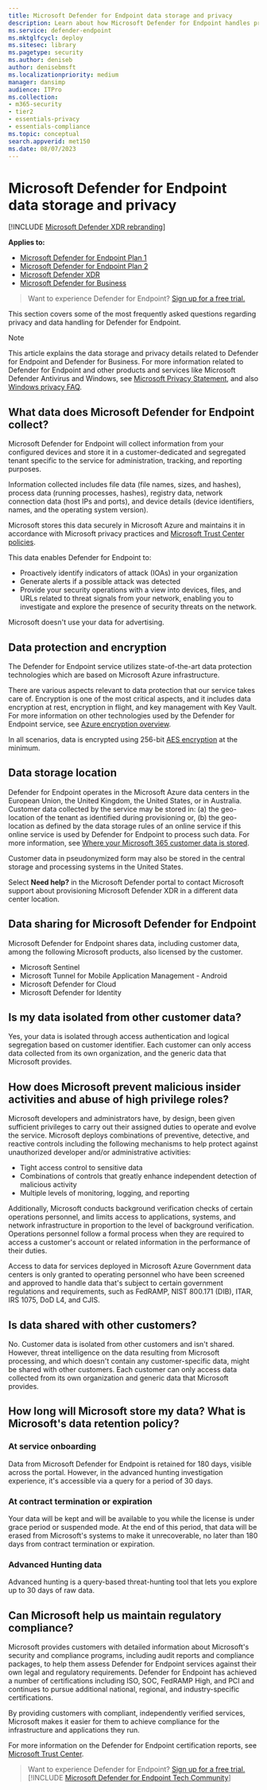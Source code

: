 ```yaml
---
title: Microsoft Defender for Endpoint data storage and privacy
description: Learn about how Microsoft Defender for Endpoint handles privacy and data that it collects.
ms.service: defender-endpoint
ms.mktglfcycl: deploy
ms.sitesec: library
ms.pagetype: security
ms.author: deniseb
author: denisebmsft
ms.localizationpriority: medium
manager: dansimp
audience: ITPro
ms.collection: 
- m365-security
- tier2
- essentials-privacy
- essentials-compliance
ms.topic: conceptual
search.appverid: met150
ms.date: 08/07/2023
---
```


# Microsoft Defender for Endpoint data storage and privacy

[!INCLUDE [Microsoft Defender XDR rebranding](../../includes/microsoft-defender.md)]

**Applies to:**

- [Microsoft Defender for Endpoint Plan 1](https://go.microsoft.com/fwlink/p/?linkid=2154037)
- [Microsoft Defender for Endpoint Plan 2](https://go.microsoft.com/fwlink/p/?linkid=2154037)
- [Microsoft Defender XDR](https://go.microsoft.com/fwlink/?linkid=2118804)
- [Microsoft Defender for Business](../defender-business/mdb-overview.md)

> Want to experience Defender for Endpoint? [Sign up for a free trial.](https://signup.microsoft.com/create-account/signup?products=7f379fee-c4f9-4278-b0a1-e4c8c2fcdf7e&ru=https://aka.ms/MDEp2OpenTrial?ocid=docs-wdatp-assignaccess-abovefoldlink)

This section covers some of the most frequently asked questions regarding privacy and data handling for Defender for Endpoint.

> [!NOTE]
> This article explains the data storage and privacy details related to Defender for Endpoint and Defender for Business. For more information related to Defender for Endpoint and other products and services like Microsoft Defender Antivirus and Windows, see [Microsoft Privacy Statement](https://go.microsoft.com/fwlink/?linkid=827576), and also [Windows privacy FAQ](https://go.microsoft.com/fwlink/?linkid=827577).

## What data does Microsoft Defender for Endpoint collect?

Microsoft Defender for Endpoint will collect information from your configured devices and store it in a customer-dedicated and segregated tenant specific to the service for administration, tracking, and reporting purposes.

Information collected includes file data (file names, sizes, and hashes), process data (running processes, hashes), registry data, network connection data (host IPs and ports), and device details (device identifiers, names, and the operating system version).

Microsoft stores this data securely in Microsoft Azure and maintains it in accordance with Microsoft privacy practices and [Microsoft Trust Center policies](https://go.microsoft.com/fwlink/?linkid=827578).

This data enables Defender for Endpoint to:

- Proactively identify indicators of attack (IOAs) in your organization
- Generate alerts if a possible attack was detected
- Provide your security operations with a view into devices, files, and URLs related to threat signals from your network, enabling you to investigate and explore the presence of security threats on the network.

Microsoft doesn't use your data for advertising.

## Data protection and encryption

The Defender for Endpoint service utilizes state-of-the-art data protection technologies which are based on Microsoft Azure infrastructure.

There are various aspects relevant to data protection that our service takes care of. Encryption is one of the most critical aspects, and it includes data encryption at rest, encryption in flight, and key management with Key Vault. For more information on other technologies used by the Defender for Endpoint service, see [Azure encryption overview](/azure/security/security-azure-encryption-overview).

In all scenarios, data is encrypted using 256-bit [AES encryption](https://en.wikipedia.org/wiki/Advanced_Encryption_Standard) at the minimum.

## Data storage location

Defender for Endpoint operates in the Microsoft Azure data centers in the European Union, the United Kingdom, the United States, or in Australia. Customer data collected by the service may be stored in: (a) the geo-location of the tenant as identified during provisioning or, (b) the geo-location as defined by the data storage rules of an online service if this online service is used by Defender for Endpoint to process such data. For more information, see [Where your Microsoft 365 customer data is stored](/microsoft-365/enterprise/o365-data-locations).

Customer data in pseudonymized form may also be stored in the central storage and processing systems in the United States.

Select **Need help?** in the Microsoft Defender portal to contact Microsoft support about provisioning Microsoft Defender XDR in a different data center location.

## Data sharing for Microsoft Defender for Endpoint

Microsoft Defender for Endpoint shares data, including customer data, among the following Microsoft products, also licensed by the customer.

- Microsoft Sentinel
- Microsoft Tunnel for Mobile Application Management - Android
- Microsoft Defender for Cloud
- Microsoft Defender for Identity

## Is my data isolated from other customer data?

Yes, your data is isolated through access authentication and logical segregation based on customer identifier. Each customer can only access data collected from its own organization, and the generic data that Microsoft provides.

## How does Microsoft prevent malicious insider activities and abuse of high privilege roles?

Microsoft developers and administrators have, by design, been given sufficient privileges to carry out their assigned duties to operate and evolve the service. Microsoft deploys combinations of preventive, detective, and reactive controls including the following mechanisms to help protect against unauthorized developer and/or administrative activities:

- Tight access control to sensitive data
- Combinations of controls that greatly enhance independent detection of malicious activity
- Multiple levels of monitoring, logging, and reporting

Additionally, Microsoft conducts background verification checks of certain operations personnel, and limits access to applications, systems, and network infrastructure in proportion to the level of background verification. Operations personnel follow a formal process when they are required to access a customer's account or related information in the performance of their duties.

Access to data for services deployed in Microsoft Azure Government data centers is only granted to operating personnel who have been screened and approved to handle data that's subject to certain government regulations and requirements, such as FedRAMP, NIST 800.171 (DIB), ITAR, IRS 1075, DoD L4, and CJIS.

## Is data shared with other customers?

No. Customer data is isolated from other customers and isn't shared. However, threat intelligence on the data resulting from Microsoft processing, and which doesn't contain any customer-specific data, might be shared with other customers. Each customer can only access data collected from its own organization and generic data that Microsoft provides.

## How long will Microsoft store my data? What is Microsoft's data retention policy?

### At service onboarding

Data from Microsoft Defender for Endpoint is retained for 180 days, visible across the portal. However, in the advanced hunting investigation experience, it's accessible via a query for a period of 30 days. 

### At contract termination or expiration

Your data will be kept and will be available to you while the license is under grace period or suspended mode. At the end of this period, that data will be erased from Microsoft's systems to make it unrecoverable, no later than 180 days from contract termination or expiration.

### Advanced Hunting data

Advanced hunting is a query-based threat-hunting tool that lets you explore up to 30 days of raw data.

## Can Microsoft help us maintain regulatory compliance?

Microsoft provides customers with detailed information about Microsoft's security and compliance programs, including audit reports and compliance packages, to help them assess Defender for Endpoint services against their own legal and regulatory requirements. Defender for Endpoint has achieved a number of certifications including ISO, SOC, FedRAMP High, and PCI and continues to pursue additional national, regional, and industry-specific certifications.

By providing customers with compliant, independently verified services, Microsoft makes it easier for them to achieve compliance for the infrastructure and applications they run.

For more information on the Defender for Endpoint certification reports, see [Microsoft Trust Center](https://servicetrust.microsoft.com/). 

> Want to experience Defender for Endpoint? [Sign up for a free trial.](https://signup.microsoft.com/create-account/signup?products=7f379fee-c4f9-4278-b0a1-e4c8c2fcdf7e&ru=https://aka.ms/MDEp2OpenTrial?ocid=docs-wdatp-datastorage-belowfoldlink)
[!INCLUDE [Microsoft Defender for Endpoint Tech Community](../../includes/defender-mde-techcommunity.md)]
